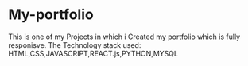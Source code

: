 # My-portfolio
This is one of my Projects in which i Created my portfolio which is fully responisve.
The Technology stack used:
HTML,CSS,JAVASCRIPT,REACT.js,PYTHON,MYSQL
